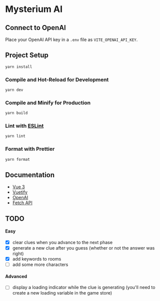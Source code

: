 # Mysterium AI

## Connect to OpenAI
Place your OpenAI API key in a `.env` file as `VITE_OPENAI_API_KEY`.

## Project Setup

```sh
yarn install
```

### Compile and Hot-Reload for Development

```sh
yarn dev
```

### Compile and Minify for Production

```sh
yarn build
```

### Lint with [ESLint](https://eslint.org/)

```sh
yarn lint
```

### Format with Prettier
```sh
yarn format
```

## Documentation
- [Vue 3](https://vuejs.org/guide/introduction.html)
- [Vuetify](https://vuetifyjs.com/en/components/all/)
- [OpenAI](https://platform.openai.com/docs/api-reference/images)
- [Fetch API](https://developer.mozilla.org/en-US/docs/Web/API/Fetch_API/Using_Fetch)


## TODO
#### Easy
- [x] clear clues when you advance to the next phase
- [x] generate a new clue after you guess (whether or not the answer was right)
- [x] add keywords to rooms
- [ ] add some more characters

#### Advanced
- [ ] display a loading indicator while the clue is generating (you'll need to create a new loading variable in the game store)
